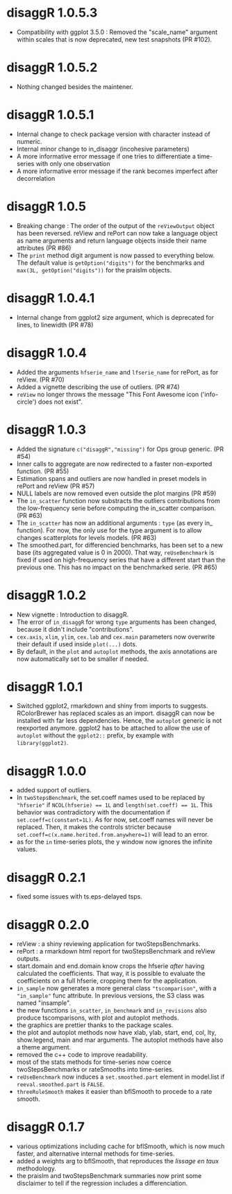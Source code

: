 # disaggR 1.0.5.3
* Compatibility with ggplot 3.5.0 : Removed the "scale\_name" argument within scales that is now deprecated, new test snapshots (PR #102).

# disaggR 1.0.5.2
* Nothing changed besides the maintener.

# disaggR 1.0.5.1
* Internal change to check package version with character instead of numeric.
* Internal minor change to in\_disaggr (incohesive parameters)
* A more informative error message if one tries to differentiate a time-series with only one observation
* A more informative error message if the rank becomes imperfect after decorrelation

# disaggR 1.0.5
* Breaking change : The order of the output of the `reViewOutput` object has been reversed. reView and rePort can now take a language object as name arguments and return language objects inside their name attributes (PR #86)
* The `print` method digit argument is now passed to everything below. The default value is `getOption("digits")` for the benchmarks and `max(3L, getOption("digits"))` for the praislm objects.

# disaggR 1.0.4.1
* Internal change from ggplot2 size argument, which is deprecated for lines, to linewidth (PR #78)

# disaggR 1.0.4
* Added the arguments `hfserie_name` and `lfserie_name` for rePort, as for reView. (PR #70)
* Added a vignette describing the use of outliers. (PR #74)
* `reView` no longer throws the message "This Font Awesome icon ('info-circle') does not exist".

# disaggR 1.0.3
* Added the signature `c("disaggR","missing")` for Ops group generic. (PR #54)
* Inner calls to aggregate are now redirected to a faster non-exported function. (PR #55)
* Estimation spans and outliers are now handled in preset models in rePort and reView (PR #57)
* NULL labels are now removed even outside the plot margins (PR #59)
* The `in_scatter` function now substracts the outliers contributions from the low-frequency serie before computing the in_scatter comparison. (PR #63)
* The `in_scatter` has now an additional arguments : `type` (as every in_ function). For now, the only use for the type argument is to allow changes scatterplots for levels models. (PR #63)
* The smoothed.part, for differencied benchmarks, has been set to a new base (its aggregated value is 0 in 2000). That way, `reUseBenchmark` is fixed if used on high-frequency series that have a different start than the previous one. This has no impact on the benchmarked serie. (PR #65)

# disaggR 1.0.2
* New vignette : Introduction to disaggR.
* The error of `in_disaggR` for wrong `type` arguments has been changed, because it didn't include "contributions".
* `cex.axis`, `xlim`, `ylim`, `cex.lab` and `cex.main` parameters now overwrite their default if used inside `plot(...)` dots.
* By default, in the `plot` and `autoplot` methods, the axis annotations are now automatically set to be smaller if needed.

# disaggR 1.0.1
* Switched ggplot2, rmarkdown and shiny from imports to suggests. RColorBrewer has replaced scales as an import. disaggR can now be installed with far less dependencies. Hence, the `autoplot` generic is not reexported anymore. ggplot2 has to be attached to allow the use of `autoplot` without the `ggplot2::` prefix, by example with `library(ggplot2)`.

# disaggR 1.0.0
* added support of outliers.
* In `twoStepsBenchmark`, the set.coeff names used to be replaced by `"hfserie"` if `NCOL(hfserie) == 1L` and `length(set.coeff) == 1L`. This behavior was contradictory with the documentation if `set.coeff=c(constant=1L)`. As for now, set.coeff names will never be replaced. Then, it makes the controls stricter because `set.coeff=c(x.name.herited.from.anywhere=1)` will lead to an error.
* as for the `in` time-series plots, the y window now ignores the infinite values.

# disaggR 0.2.1
* fixed some issues with ts.eps-delayed tsps.

# disaggR 0.2.0
* reView : a shiny reviewing application for twoStepsBenchmarks.
* rePort : a rmarkdown html report for twoStepsBenchmark and reView outputs.
* start.domain and end.domain know crops the hfserie *after* having calculated the coefficients. That way, it is possible to evaluate the coefficients on a full hfserie, cropping them for the application.
* `in_sample` now generates a more general class `"tscomparison"`, with a `"in_sample"` func attribute. In previous versions,
the S3 class was named "insample".
* the new functions `in_scatter`, `in_benchmark` and `in_revisions` also produce tscomparisons, with plot and autoplot methods.
* the graphics are prettier thanks to the package scales.
* the plot and autoplot methods now have xlab, ylab, start, end, col, lty, show.legend, main and mar arguments. The autoplot methods have also a theme argument.
* removed the c++ code to improve readability.
* most of the stats methods for time-series now coerce twoStepsBenchmarks or rateSmooths into time-series.
* `reUseBenchmark` now induces a `set.smoothed.part` element in model.list if `reeval.smoothed.part` is
`FALSE`.
* `threeRuleSmooth` makes it easier than bflSmooth to procede to a rate smooth.

# disaggR 0.1.7
* various optimizations including cache for bflSmooth, which is now much faster, and alternative internal methods for time-series.
* added a weights arg to bflSmooth, that reproduces the *lissage en taux* methodology.
* the praislm and twoStepsBenchmark summaries now print some disclaimer to tell if the regression includes a differenciation.
